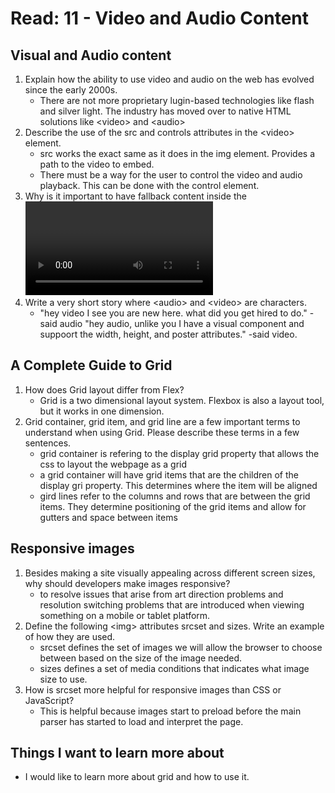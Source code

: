 # Read: 11 - Video and Audio Content

## Visual and Audio content

1. Explain how the ability to use video and audio on the web has evolved since the early 2000s.
   * There are not more proprietary lugin-based technologies like flash and silver light. The industry has moved over to native HTML solutions like \<video> and \<audio>
2. Describe the use of the src and controls attributes in the \<video> element.
   * src works the exact same as it does in the img element. Provides a path to the video to embed. 
   * There must be a way for the user to control the video and audio playback. This can be done with the control element.
3. Why is it important to have fallback content inside the <video> element?
   * In case the browser accesing page does not support the video element. 
4. Write a very short story where \<audio> and \<video> are characters.
   * "hey video I see you are new here. what did you get hired to do." -said audio "hey audio, unlike you I have a visual component and suppoort the width, height, and poster attributes." -said video.
	
## A Complete Guide to Grid

1. How does Grid layout differ from Flex?
   * Grid is a two dimensional layout system. Flexbox is also a layout tool, but it works in one dimension.
2. Grid container, grid item, and grid line are a few important terms to understand when using Grid. Please describe these terms in a few sentences.
   * grid container is refering to the display grid property that allows the css to layout the webpage as a grid
   * a grid container will have grid items that are the children of the display gri property. This determines where the item will be aligned
   * gird lines refer to the columns and rows that are between the grid items. They determine positioning of the grid items and allow for gutters and space between items

## Responsive images

1. Besides making a site visually appealing across different screen sizes, why should developers make images responsive?
   * to resolve issues that arise from art direction problems and resolution switching problems that are introduced when viewing something on a mobile or tablet platform.
2. Define the following \<img> attributes srcset and sizes. Write an example of how they are used.
   * srcset defines the set of images we will allow the browser to choose between based on the size of the image needed.
   * sizes defines a set of media conditions that indicates what image size to use.
3. How is srcset more helpful for responsive images than CSS or JavaScript?
   * This is helpful because images start to preload before the main parser has started to load and interpret the page.

## Things I want to learn more about

* I would like to learn more about grid and how to use it.